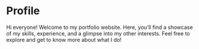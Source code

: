 # Profile
Hi everyone! Welcome to my portfolio website. Here, you’ll find a showcase of my skills, experience, and a glimpse into my other interests. Feel free to explore and get to know more about what I do!
